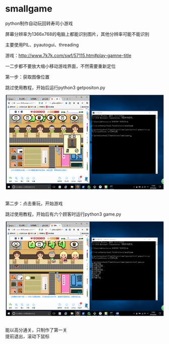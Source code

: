 # smallgame
python制作自动玩回转寿司小游戏<br>

屏幕分辨率为1366x768的电脑上都能识别图片，其他分辨率可能不能识别<br>

主要使用PIL、pyautogui、threading<br>

游戏：http://www.7k7k.com/swf/57115.htm#play-gamne-title <br>

一二步都不要放大缩小移动游戏界面，不然需要重新定位<br>

第一步：获取图像位置<br>

跳过使用教程，开始后运行python3 getpositon.py<br>

<div align=center><img src="https://github.com/huangcun666/smallgame/blob/master/positon.png" width="500" height="300" alt="图片加载失败时，显示这段字"/></div><br>

第二步：点击重玩，开始游戏<br>

跳过使用教程，开始后有六个顾客时运行python3 game.py<br>

<div align=center><img src="https://github.com/huangcun666/smallgame/blob/master/game.png" width="500" height="300" alt="图片加载失败时，显示这段字"/></div><br>
 
 能以高分通关，只制作了第一关<br>
 提前退出，滚动下鼠标
 
 
